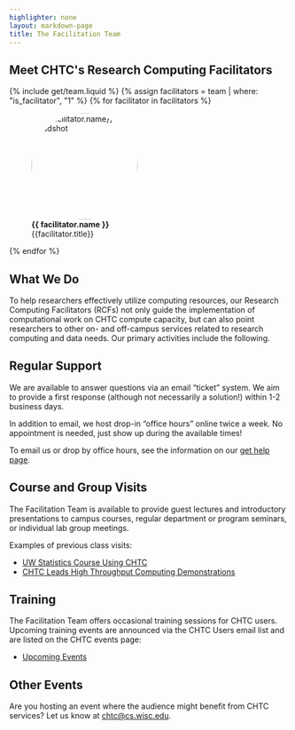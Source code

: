 ```yaml
---
highlighter: none
layout: markdown-page
title: The Facilitation Team
---
```


## Meet CHTC's Research Computing Facilitators

<div class="row justify-content-around d-none d-sm-flex">
    {% include get/team.liquid %}
    {% assign facilitators = team | where: "is_facilitator", "1" %}
    {% for facilitator in facilitators %}
        <div class="col-auto">
            <figure class="p-3 d-flex flex-column">
                <img style="object-fit: cover; border-radius: 50%; width: 12rem; height: 12rem" class="mx-auto" src="/staff-list/{{ facilitator.image | relative_url}}" alt="{{ facilitator.name}}'s Headshot">
                <figcaption class="mt-1 text-center"><b>{{ facilitator.name }}</b><br>{{facilitator.title}}</figcaption>
            </figure>
        </div>
    {% endfor %}
</div>

## What We Do

To help researchers effectively utilize computing resources, our
Research Computing Facilitators (RCFs) not only guide the implementation of 
computational work on CHTC compute capacity, but can also
point researchers to other on- and off-campus services related to
research computing and data needs. Our primary activities include the
following.

## Regular Support

We are available to answer questions via an email “ticket” system. We
aim to provide a first response (although not necessarily a solution!)
within 1-2 business days.

In addition to email, we host drop-in “office hours” online twice a
week. No appointment is needed, just show up during the available times!

To email us or drop by office hours, see the information on our [get
help page](get-help.html).

## Course and Group Visits 

The Facilitation Team is
available to provide guest lectures and introductory presentations to
campus courses, regular department or program seminars, or individual
lab group meetings.

Examples of previous class visits: 

* [UW Statistics Course Using CHTC](https://chtc.cs.wisc.edu/Gillett.html)
* [CHTC Leads High Throughput Computing Demonstrations](https://chtc.cs.wisc.edu/chtc-demo.html)

## Training

The Facilitation Team offers occasional training sessions for CHTC
users. Upcoming training events are announced via the CHTC Users email
list and are listed on the CHTC events page:

* [Upcoming Events](https://chtc.cs.wisc.edu/events.html)

## Other Events 

Are you hosting an
event where the audience might benefit from CHTC services? Let us know
at chtc@cs.wisc.edu.

